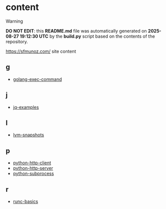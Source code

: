 # content

> [!WARNING]
> **DO NOT EDIT**: this **README.md** file was automatically generated on **2025-08-27 19:12:30 UTC** by the **build.py** script based on the contents of the repository.

https://sfmunoz.com/ site content

## g

* [golang-exec-command](g/go/golang-exec-command/index.md)

## j

* [jq-examples](j/jq/jq-examples/index.md)

## l

* [lvm-snapshots](l/lv/lvm-snapshots/index.md)

## p

* [python-http-client](p/py/python-http-client/index.md)
* [python-http-server](p/py/python-http-server/index.md)
* [python-subprocess](p/py/python-subprocess/index.md)

## r

* [runc-basics](r/ru/runc-basics/index.md)
